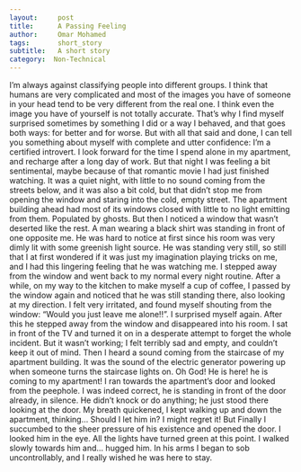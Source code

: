 ```yaml
---
layout:     post
title:      A Passing Feeling
author:     Omar Mohamed
tags: 		short_story
subtitle:  	A short story
category:  Non-Technical
---
```


I’m always against classifying people into different groups. I think that humans are very complicated and most of the images you have of someone in your head tend to be very different from the real one. I think even the image you have of yourself is not totally accurate. That’s why I find myself surprised sometimes by something I did or a way I behaved, and that goes both ways: for better and for worse. But with all that said and done, I can tell you something about myself with complete and utter confidence: I’m a certified introvert. I look forward for the time I spend alone in my apartment, and recharge after a long day of work. But that night I was feeling a bit sentimental, maybe because of that romantic movie I had just finished watching. It was a quiet night, with little to no sound coming from the streets below, and it was also a bit cold, but that didn’t stop me from opening the window and staring into the cold, empty street. The apartment building ahead had most of its windows closed with little to no light emitting from them. Populated by ghosts. But then I noticed a window that wasn’t deserted like the rest. A man wearing a black shirt was standing in front of one opposite me. He was hard to notice at first since his room was very dimly lit with some greenish light source. He was standing very still, so still that I at first wondered if it was just my imagination playing tricks on me, and I had this lingering feeling that he was watching me. I stepped away from the window and went back to my normal every night routine. After a while, on my way to the kitchen to make myself a cup of coffee, I passed by the window again and noticed that he was still standing there, also looking at my direction. I felt very irritated, and found myself shouting from the window: “Would you just leave me alone!!”. I surprised myself again. After this he stepped away from the window and disappeared into his room. I sat in front of the TV and turned it on in a desperate attempt to forget the whole incident. But it wasn’t working; I felt terribly sad and empty, and couldn’t keep it out of mind. Then I heard a sound coming from the staircase of my apartment building. It was the sound of the electric generator powering up when someone turns the staircase lights on. Oh God! He is here! he is coming to my apartment! I ran towards the apartment’s door and looked from the peephole. I was indeed correct, he is standing in front of the door already, in silence. He didn’t knock or do anything; he just stood there looking at the door. My breath quickened, I kept walking up and down the apartment, thinking… Should I let him in? I might regret it! But Finally I succumbed to the sheer pressure of his existence and opened the door. I looked him in the eye. All the lights have turned green at this point. I walked slowly towards him and… hugged him. In his arms I began to sob uncontrollably, and I really wished he was here to stay.
